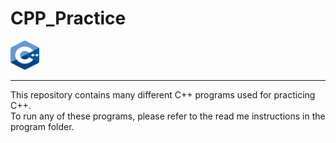 # CPP_Practice
<img src="cpp_logo.png" width="46" height="46">
<hr>
<p> This repository contains many different C++ programs used for practicing C++.<br>
To run any of these programs, please refer to the read me instructions in the program folder.</p>
